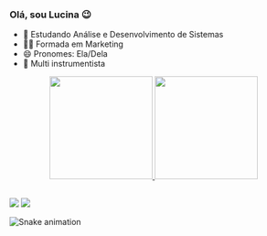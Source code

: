 ### Olá, sou Lucina 😉

- 🌱 Estudando Análise e Desenvolvimento de Sistemas
- 👩‍🎓 Formada em Marketing
- 😄 Pronomes: Ela/Dela
- 🎼 Multi instrumentista

<div align="center">
  <a href="https://github.com/Lucciah">
  <img height="180em" src="https://github-readme-stats.vercel.app/api?username=Lucciah&show_icons=true&theme=tokyonight&include_all_commits=true&count_private=true"/>
  <img height="180em" src="https://github-readme-stats.vercel.app/api/top-langs/?username=Lucciah&layout=compact&langs_count=7&theme=tokyonight"/>
</div>


  ##
  
 <div> 
  <a href="https://instagram.com/lucianamusic15" target="_blank"><img src="https://img.shields.io/badge/-Instagram-%23E4405F?style=for-the-badge&logo=instagram&logoColor=white" target="_blank"></a>
  <a href="https://www.linkedin.com/in/luciana-ferreira-01206819a" target="_blank"><img src="https://img.shields.io/badge/-LinkedIn-%230077B5?style=for-the-badge&logo=linkedin&logoColor=white" target="_blank"></a> 
 
</div>
  
  ![Snake animation](https://github.com/Lucciah/Lucciah/blob/output/github-contribution-grid-snake.svg)
